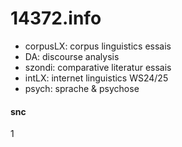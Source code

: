 # 14372.info
- corpusLX: corpus linguistics essais
- DA: discourse analysis
- szondi: comparative literatur essais
- intLX: internet linguistics WS24/25
- psych: sprache & psychose

#### snc
1   